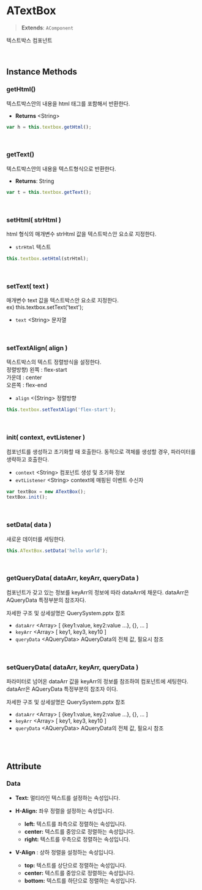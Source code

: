 # ATextBox
> **Extends**: `AComponent`

텍스트박스 컴포넌트

<br/>

## Instance Methods

### getHtml()

텍스트박스안의 내용을 html 태그를 포함해서 반환한다.

* **Returns** \<String>

```js
var h = this.textbox.getHtml();
```

<br/>

### getText()

텍스트박스안의 내용을 텍스트형식으로 반환한다.

* **Returns**: String

```js
var t = this.textbox.getText();
```

<br/>

### setHtml( strHtml )

html 형식의 매개변수 strHtml 값을 텍스트박스안 요소로 지정한다.

* `strHtml` <String> 텍스트
	
```js
this.textbox.setHtml(strHtml);
```

<br/>

### setText( text )

매개변수 text 값을 텍스트박스안 요소로 지정한다.<br/>ex) this.textbox.setText('text');

* `text` \<String> 문자열

<br/>

### setTextAlign( align )

텍스트박스의 텍스트 정렬방식을 설정한다. <br/>
정렬방향) 왼쪽 : flex-start<br/>    가운데 : center<br/>    오른쪽 : flex-end

* `align` \<{String> 정렬방향

```js
this.textbox.setTextAlign('flex-start');
```
<br/>

### init( context, evtListener )
컴포넌트를 생성하고 초기화할 때 호출한다.
동적으로 객체를 생성할 경우, 파라미터를 생략하고 호출한다.

* `context` \<String> 컴포넌트 생성 및 초기화 정보
* `evtListener` \<String> context에 매핑된 이벤트 수신자

```js
var textBox = new ATextBox();
textBox.init();
```

<br/>

### setData( data )
새로운 데이터를 세팅한다.

```js
this.ATextBox.setData('hello world');
```

<br/>

### getQueryData( dataArr, keyArr, queryData )

컴포넌트가 갖고 있는 정보를 keyArr의 정보에 따라 dataArr에 채운다.
dataArr은 AQueryData 특정부분의 참조자다.

자세한 구조 및 상세설명은 QuerySystem.pptx 참조

* `dataArr` \<Array> \[ {key1:value, key2:value ...}, {}, ... ]
* `keyArr` \<Array> \[ key1, key3, key10 ]
* `queryData` \<AQueryData> AQueryData의 전체 값, 필요시 참조

<br/>

### setQueryData( dataArr, keyArr, queryData )

파라미터로 넘어온 dataArr 값을 keyArr의 정보를 참조하여 컴포넌트에 세팅한다.
dataArr은 AQueryData 특정부분의 참조자 이다.

자세한 구조 및 상세설명은 QuerySystem.pptx 참조

* `dataArr` \<Array> \[ {key1:value, key2:value ...}, {}, ... ]
* `keyArr` \<Array> \[ key1, key3, key10 ]
* `queryData` \<AQueryData> AQueryData의 전체 값, 필요시 참조

<br/>
<br/>

## Attribute

### Data
* **Text:** 멀티라인 텍스트를 설정하는 속성입니다.
* **H-Align:** 좌우 정렬을 설정하는 속성입니다. 
    * **left:** 텍스트를 좌측으로 정렬하는 속성입니다. 
    * **center:** 텍스트를 중앙으로 정렬하는 속성입니다.  
    * **right:** 텍스트를 우측으로 정렬하는 속성입니다. 

* **V-Align** : 상하 정렬을 설정하는 속성입니다.
    * **top:** 텍스트를 상단으로 정렬하는 속성입니다.
    * **center:** 텍스트를 중앙으로 정렬하는 속성입니다.
    * **bottom:** 텍스트를 하단으로 정렬하는 속성입니다.

